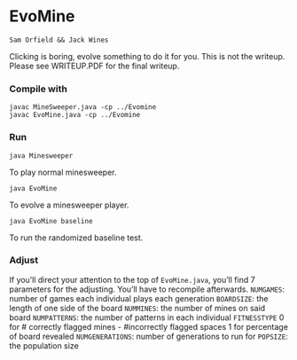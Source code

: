 # EvoMine
	Sam Orfield && Jack Wines
Clicking is boring, evolve something to do it for you. This is not the writeup. Please see WRITEUP.PDF for the final writeup.
### Compile with
```
javac MineSweeper.java -cp ../Evomine
javac EvoMine.java -cp ../Evomine
```
### Run
```
java Minesweeper
```
To play normal minesweeper.
```
java EvoMine
```
To evolve a minesweeper player.
```
java EvoMine baseline
```
To run the randomized baseline test.
### Adjust
If you’ll direct your attention to the top of `EvoMine.java`, you’ll find 7 parameters for the adjusting. You’ll have to recompile afterwards.
`NUMGAMES`: number of games each individual plays each generation
 `BOARDSIZE`: the length of one side of the board
`NUMMINES`: the number of mines on said board
`NUMPATTERNS`: the number of patterns in each individual
`FITNESSTYPE`
0 for # correctly flagged mines - #incorrectly flagged spaces
1 for percentage of board revealed
 `NUMGENERATIONS`: number of generations to run for
`POPSIZE`: the population size
